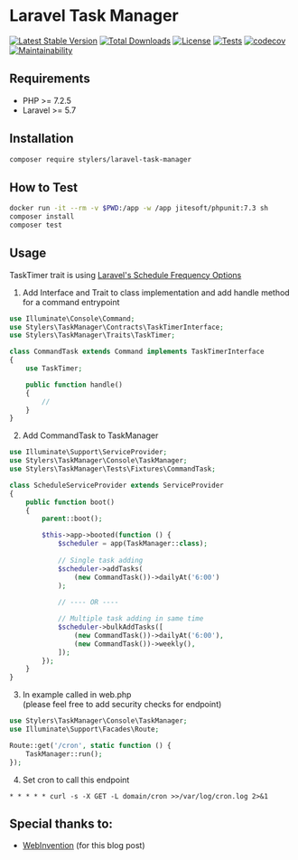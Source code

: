 # Laravel Task Manager
[![Latest Stable Version](https://poser.pugx.org/stylers/laravel-task-manager/version)](https://packagist.org/packages/stylers/laravel-task-manager)
[![Total Downloads](https://poser.pugx.org/stylers/laravel-task-manager/downloads)](https://packagist.org/packages/stylers/laravel-task-manager)
[![License](https://poser.pugx.org/stylers/laravel-address/license)](https://packagist.org/packages/stylers/laravel-address)
[![Tests](https://github.com/stylers-llc/laravel-task-manager/workflows/Tests/badge.svg)](https://github.com/stylers-llc/laravel-task-manager/actions)
[![codecov](https://codecov.io/gh/stylers-llc/laravel-task-manager/branch/master/graph/badge.svg?token=QYYV44SUOX)](https://codecov.io/gh/stylers-llc/laravel-task-manager)
[![Maintainability](https://api.codeclimate.com/v1/badges/d5544fa1512aa727d251/maintainability)](https://codeclimate.com/github/stylers-llc/laravel-task-manager/maintainability)  

## Requirements
- PHP >= 7.2.5
- Laravel >= 5.7

## Installation
```bash
composer require stylers/laravel-task-manager
```

## How to Test
```bash
docker run -it --rm -v $PWD:/app -w /app jitesoft/phpunit:7.3 sh
composer install
composer test
```

## Usage
TaskTimer trait is using [Laravel's Schedule Frequency Options](https://laravel.com/docs/5.7/scheduling#schedule-frequency-options)
1. Add Interface and Trait to class implementation and add handle method for a command entrypoint

```php
use Illuminate\Console\Command;
use Stylers\TaskManager\Contracts\TaskTimerInterface;
use Stylers\TaskManager\Traits\TaskTimer;

class CommandTask extends Command implements TaskTimerInterface
{
    use TaskTimer;

    public function handle()
    {
        //
    }
}
```

2. Add CommandTask to TaskManager 

```php
use Illuminate\Support\ServiceProvider;
use Stylers\TaskManager\Console\TaskManager;
use Stylers\TaskManager\Tests\Fixtures\CommandTask;

class ScheduleServiceProvider extends ServiceProvider
{
    public function boot()
    {
        parent::boot();

        $this->app->booted(function () {
            $scheduler = app(TaskManager::class);
                        
            // Single task adding
            $scheduler->addTasks(
                (new CommandTask())->dailyAt('6:00')
            );
            
            // ---- OR ----

            // Multiple task adding in same time
            $scheduler->bulkAddTasks([
                (new CommandTask())->dailyAt('6:00'),
                (new CommandTask())->weekly(),
            ]);
        });
    }
}
```

3. In example called in web.php  
(please feel free to add security checks for endpoint)

```php
use Stylers\TaskManager\Console\TaskManager;
use Illuminate\Support\Facades\Route;

Route::get('/cron', static function () {
    TaskManager::run();
});
```

4. Set cron to call this endpoint
```editorconfig
* * * * * curl -s -X GET -L domain/cron >>/var/log/cron.log 2>&1
```

## Special thanks to:
- [WebInvention](https://web-invention.com/blog/post/6/alternative-task-scheduling-laravel-proc-open-disabled) (for this blog post)
